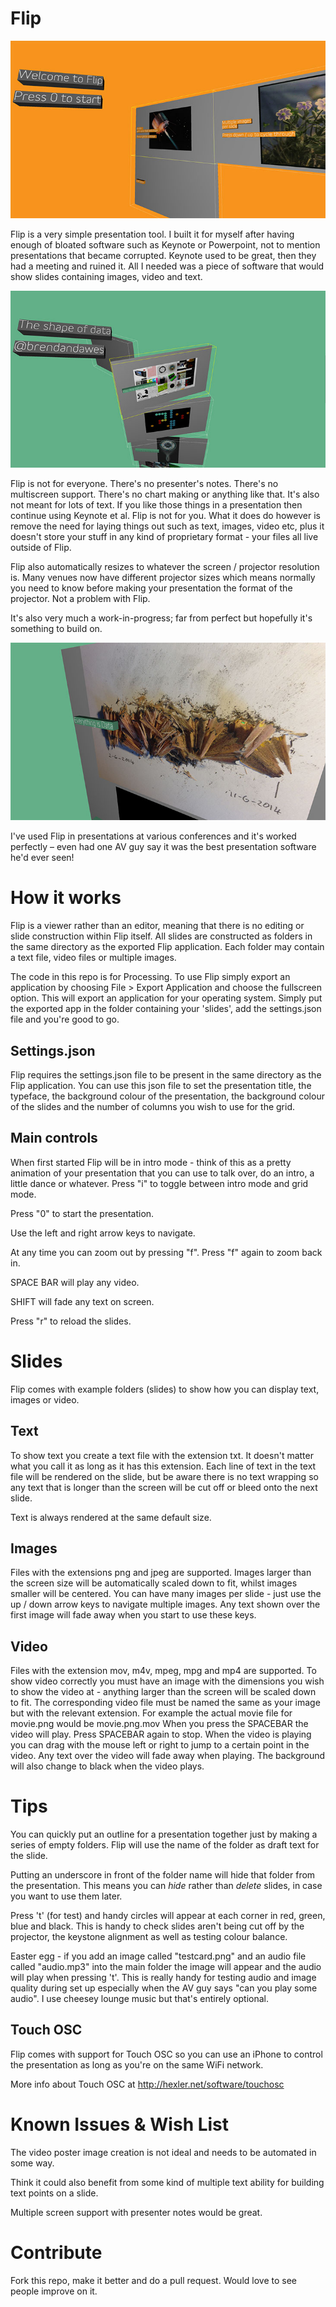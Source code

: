 Flip
====

![Flip](screenshot.jpg?raw=true "Flip screenshot")

Flip is a very simple presentation tool. I built it for myself after having enough of bloated software such as Keynote or Powerpoint, not to mention presentations that became corrupted. Keynote used to be great, then they had a meeting and ruined it. All I needed was a piece of software that would show slides containing images, video and text. 

![Flip](screenshot2.jpg?raw=true "Flip screenshot")

Flip is not for everyone. There's no presenter's notes. There's no multiscreen support. There's no chart making or anything like that. It's also not meant for lots of text. If you like those things in a presentation then continue using Keynote et al. Flip is not for you. What it does do however is remove the need for laying things out such as text, images, video etc, plus it doesn't store your stuff in any kind of proprietary format - your files all live outside of Flip.

Flip also automatically resizes to whatever the screen / projector resolution is. Many venues now have different projector sizes which means normally you need to know before making your presentation the format of the projector. Not a problem with Flip.

It's also very much a work-in-progress; far from perfect but hopefully it's something to build on.

![Flip](screenshot3.jpg?raw=true "Flip screenshot")

I've used Flip in presentations at various conferences and it's worked perfectly – even had one AV guy say it was the best presentation software he'd ever seen!

How it works
============

Flip is a viewer rather than an editor, meaning that there is no editing or slide construction within Flip itself. All slides are constructed as folders in the same directory as the exported Flip application. Each folder may contain a text file, video files or multiple images.

The code in this repo is for Processing. To use Flip simply export an application by choosing File > Export Application and choose the fullscreen option. This will export an application for your operating system. Simply put the exported app in the folder containing your 'slides', add the settings.json file and you're good to go.

Settings.json
-------------

Flip requires the settings.json file to be present in the same directory as the Flip application. You can use this json file to set the presentation title, the typeface, the background colour of the presentation, the background colour of the slides and the number of columns you wish to use for the grid.

Main controls
-------------

When first started Flip will be in intro mode - think of this as a pretty animation of your presentation that you can use to talk over, do an intro, a little dance or whatever. Press "i" to toggle between intro mode and grid mode.

Press "0" to start the presentation.

Use the left and right arrow keys to navigate.

At any time you can zoom out by pressing "f". Press "f" again to zoom back in.

SPACE BAR will play any video.

SHIFT will fade any text on screen.

Press "r" to reload the slides.

Slides
======

Flip comes with example folders (slides) to show how you can display text, images or video.

Text
----

To show text you create a text file with the extension txt. It doesn't matter what you call it as long as it has this extension. Each line of text in the text file will be rendered on the slide, but be aware there is no text wrapping so any text that is longer than the screen will be cut off or bleed onto the next slide.

Text is always rendered at the same default size.

Images
------

Files with the extensions png and jpeg are supported. Images larger than the screen size will be automatically scaled down to fit, whilst images smaller will be centered. You can have many images per slide - just use the up / down arrow keys to navigate multiple images. Any text shown over the first image will fade away when you start to use these keys.

Video
-----

Files with the extension mov, m4v, mpeg, mpg and mp4 are supported. To show video correctly you must have an image with the dimensions you wish to show the video at - anything larger than the screen will be scaled down to fit. The corresponding video file must be named the same as your image but with the relevant extension. For example the actual movie file for movie.png would be movie.png.mov When you press the SPACEBAR the video will play. Press SPACEBAR again to stop. When the video is playing you can drag with the mouse left or right to jump to a certain point in the video. Any text over the video will fade away when playing. The background will also change to black when the video plays.

Tips
====

You can quickly put an outline for a presentation together just by making a series of empty folders. Flip will use the name of the folder as draft text for the slide.

Putting an underscore in front of the folder name will hide that folder from the presentation. This means you can _hide_ rather than _delete_ slides, in case you want to use them later.

Press 't' (for test) and handy circles will appear at each corner in red, green, blue and black. This is handy to check slides aren't being cut off by the projector, the keystone alignment as well as testing colour balance.

Easter egg - if you add an image called "testcard.png" and an audio file called "audio.mp3" into the main folder the image will appear and the audio will play when pressing 't'. This is really handy for testing audio and image quality during set up especially when the AV guy says "can you play some audio". I use cheesey lounge music but that's entirely optional.

Touch OSC
---------

Flip comes with support for Touch OSC so you can use an iPhone to control the presentation as long as you're on the same WiFi network.

More info about Touch OSC at http://hexler.net/software/touchosc

Known Issues & Wish List
========================

The video poster image creation is not ideal and needs to be automated in some way.

Think it could also benefit from some kind of multiple text ability for building text points on a slide.

Multiple screen support with presenter notes would be great.

Contribute
==========

Fork this repo, make it better and do a pull request. Would love to see people improve on it.